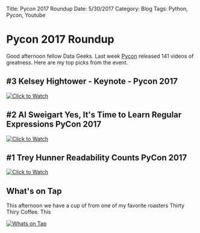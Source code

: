 Title: Pycon 2017 Roundup
Date: 5/30/2017
Category: Blog
Tags: Python, Pycon, Youtube


# Pycon 2017 Roundup

Good afternoon fellow Data Geeks.  Last week [Pycon](https://www.youtube.com/channel/UCrJhliKNQ8g0qoE_zvL8eVg) released 141 videos of greatness.  Here are my top picks from the event.




## \#3 Kelsey Hightower - Keynote - Pycon 2017
[![Click to Watch](http://img.youtube.com/vi/u_iAXzy3xBA/0.jpg)](http://www.youtube.com/watch?v=u_iAXzy3xBA&t=1795s "Click to Watch")


## \#2 Al Sweigart Yes, It's Time to Learn Regular Expressions PyCon 2017
[![Click to Watch](http://img.youtube.com/vi/abrcJ9MpF60/0.jpg)](http://www.youtube.com/watch?v=abrcJ9MpF60 "Click to Watch")



## \#1 Trey Hunner Readability Counts PyCon 2017

[![Click to Watch](http://img.youtube.com/vi/knMg6G9_XCg/0.jpg)](http://www.youtube.com/watch?v=knMg6G9_XCg "Click to Watch")


## What's on Tap

This afternoon we have a cup of from one of my favorite roasters Thirty Thiry Coffee.  This 

[![Whats on Tap](http://www.thirty-thirtycoffee.com/wp-content/uploads/2016/09/thirty-thirty-peoria-logo.png)](http://www.thirty-thirtycoffee.com/ "Whats on Tap")


